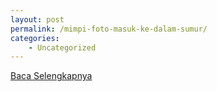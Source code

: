 ```yaml
---
layout: post
permalink: /mimpi-foto-masuk-ke-dalam-sumur/
categories:
    - Uncategorized
---
```


[Baca Selengkapnya](/07)